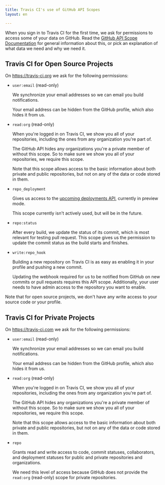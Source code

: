 ```yaml
---
title: Travis CI's use of GitHub API Scopes
layout: en

---
```


When you sign in to Travis CI for the first time, we ask for permissions to access
some of your data on GitHub. Read the [GitHub API Scope Documentation](https://developer.github.com/v3/oauth/#scopes)
 for general information about this, or pick an explanation of what data we need and why we need it.

<div id="toc"></div>

## Travis CI for Open Source Projects

On <https://travis-ci.org> we ask for the following permissions:

- `user:email` (read-only)

    We synchronize your email addresses so we can email you build
    notifications.

    Your email address can be hidden from the GitHub profile, which also hides it from us.

- `read:org` (read-only)

    When you're logged in on Travis CI, we show you all of your repositories,
    including the ones from any organization you're part of.

    The GitHub API hides any organizations you're a private member of without
    this scope. So to make sure we show you all of your repositories, we require
    this scope.

    Note that this scope allows access to the basic information about both private
    and public repositories, but not on any of the data or code stored in them.

- `repo_deployment`

    Gives us access to the [upcoming deployments
    API](http://developer.github.com/v3/repos/deployments/), currently in preview mode.

    This scope currently isn't actively used, but will be in the future.

- `repo:status`

    After every build, we update the status of its commit, which is most
    relevant for testing pull request. This scope gives us the permission to
    update the commit status as the build starts and finishes.

- `write:repo_hook`

    Building a new repository on Travis CI is as easy as enabling it in your
    profile and pushing a new commit.

    Updating the webhook required for us to be notified from GitHub on new
    commits or pull requests requires this API scope. Additionally, your user
    needs to have admin access to the repository you want to enable.

Note that for open source projects, we don't have any write access to your source
code or your profile.

## Travis CI for Private Projects

On <https://travis-ci.com> we ask for the following permissions:

- `user:email` (read-only)

    We synchronize your email addresses so we can email you build
    notifications.

    Your email address can be hidden from the GitHub profile, which also hides it from us.

- `read:org` (read-only)

    When you're logged in on Travis CI, we show you all of your repositories,
    including the ones from any organization you're part of.

    The GitHub API hides any organizations you're a private member of without
    this scope. So to make sure we show you all of your repositories, we require
    this scope.

    Note that this scope allows access to the basic information about both private
    and public repositories, but not on any of the data or code stored in them.

- `repo`

    Grants read and write access to code, commit statuses, collaborators, and
    deployment statuses for public and private repositories and organizations.

    We need this level of access because GitHub does not provide the `read:org` (read-only) scope for private repositories.
